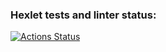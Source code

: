 ### Hexlet tests and linter status:
[![Actions Status](https://github.com/Holedesu/java-project-71/actions/workflows/hexlet-check.yml/badge.svg)](https://github.com/Holedesu/java-project-71/actions)